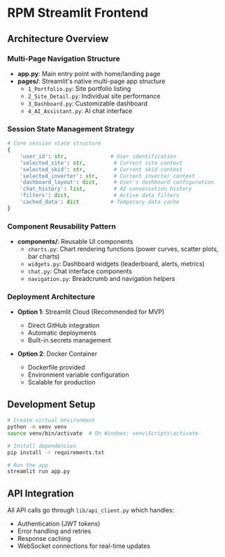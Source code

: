 # RPM Streamlit Frontend

## Architecture Overview

### Multi-Page Navigation Structure
- **app.py**: Main entry point with home/landing page
- **pages/**: Streamlit's native multi-page app structure
  - `1_Portfolio.py`: Site portfolio listing
  - `2_Site_Detail.py`: Individual site performance
  - `3_Dashboard.py`: Customizable dashboard
  - `4_AI_Assistant.py`: AI chat interface

### Session State Management Strategy
```python
# Core session state structure
{
    'user_id': str,              # User identification
    'selected_site': str,         # Current site context
    'selected_skid': str,         # Current skid context
    'selected_inverter': str,     # Current inverter context
    'dashboard_layout': dict,     # User's dashboard configuration
    'chat_history': list,         # AI conversation history
    'filters': dict,              # Active data filters
    'cached_data': dict          # Temporary data cache
}
```

### Component Reusability Pattern
- **components/**: Reusable UI components
  - `charts.py`: Chart rendering functions (power curves, scatter plots, bar charts)
  - `widgets.py`: Dashboard widgets (leaderboard, alerts, metrics)
  - `chat.py`: Chat interface components
  - `navigation.py`: Breadcrumb and navigation helpers

### Deployment Architecture
- **Option 1**: Streamlit Cloud (Recommended for MVP)
  - Direct GitHub integration
  - Automatic deployments
  - Built-in secrets management
  
- **Option 2**: Docker Container
  - Dockerfile provided
  - Environment variable configuration
  - Scalable for production

## Development Setup

```bash
# Create virtual environment
python -m venv venv
source venv/bin/activate  # On Windows: venv\Scripts\activate

# Install dependencies
pip install -r requirements.txt

# Run the app
streamlit run app.py
```

## API Integration
All API calls go through `lib/api_client.py` which handles:
- Authentication (JWT tokens)
- Error handling and retries
- Response caching
- WebSocket connections for real-time updates